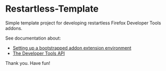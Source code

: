 Restartless-Template
===

Simple template project for developing restartless Firefox Developer Tools addons.

See documentation about:
* [Setting up a bootstrapped addon extension environment](https://developer.mozilla.org/en-US/docs/Setting_up_extension_development_environment#Firefox_extension_proxy_file)
* [The Developer Tools API](https://developer.mozilla.org/en-US/docs/Tools/DevToolsAPI)

Thank you. Have fun!
